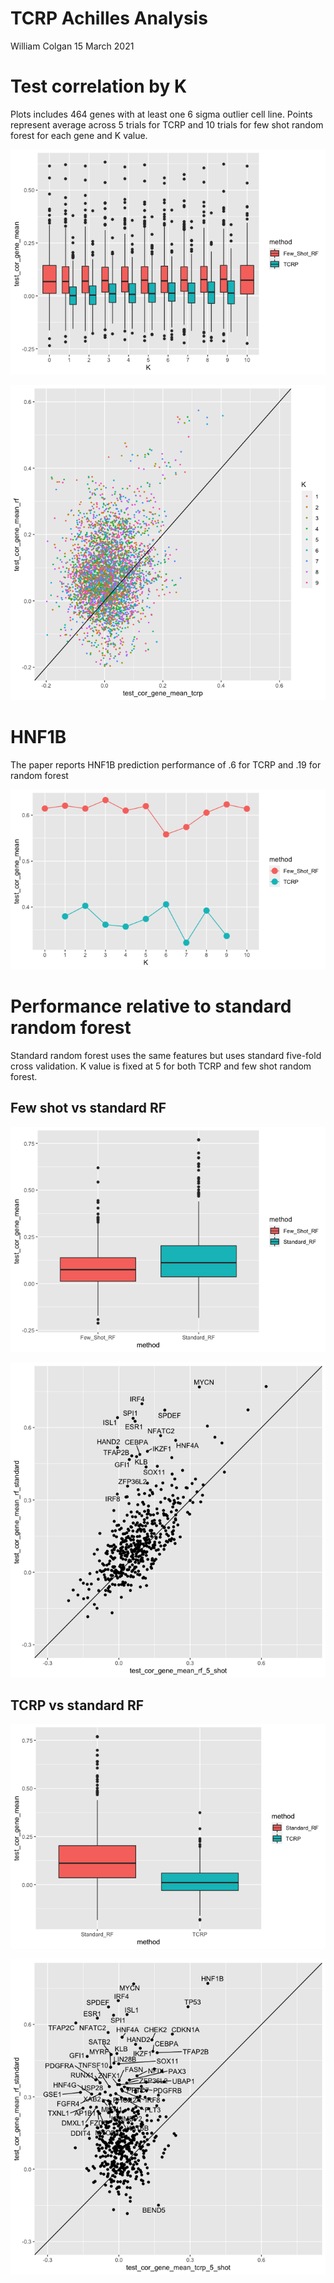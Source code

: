 TCRP Achilles Analysis
================
William Colgan
15 March 2021

# Test correlation by K

Plots includes 464 genes with at least one 6 sigma outlier cell line.
Points represent average across 5 trials for TCRP and 10 trials for few
shot random forest for each gene and K
value.

![](tcrp_achilles_analysis_files/figure-gfm/unnamed-chunk-2-1.png)<!-- -->

![](tcrp_achilles_analysis_files/figure-gfm/unnamed-chunk-3-1.png)<!-- -->

# HNF1B

The paper reports HNF1B prediction performance of .6 for TCRP and .19
for random
forest

![](tcrp_achilles_analysis_files/figure-gfm/unnamed-chunk-4-1.png)<!-- -->

# Performance relative to standard random forest

Standard random forest uses the same features but uses standard
five-fold cross validation. K value is fixed at 5 for both TCRP and few
shot random
forest.

## Few shot vs standard RF

![](tcrp_achilles_analysis_files/figure-gfm/unnamed-chunk-5-1.png)<!-- -->

![](tcrp_achilles_analysis_files/figure-gfm/unnamed-chunk-6-1.png)<!-- -->

## TCRP vs standard RF

![](tcrp_achilles_analysis_files/figure-gfm/unnamed-chunk-7-1.png)<!-- -->

![](tcrp_achilles_analysis_files/figure-gfm/unnamed-chunk-8-1.png)<!-- -->
